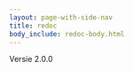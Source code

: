 ```yaml
---
layout: page-with-side-nav
title: redoc
body_include: redoc-body.html
---
```

Versie 2.0.0
<redoc spec-url='{{ site.v2SpecUrl}}'></redoc>
